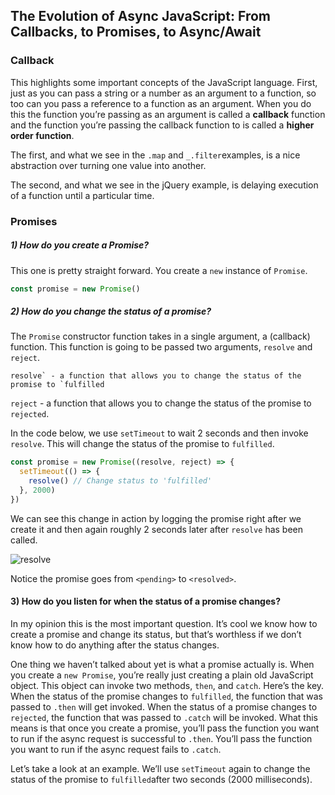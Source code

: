 ## The Evolution of Async JavaScript: From Callbacks, to Promises, to Async/Await

### Callback

This highlights some important concepts of the JavaScript language. First, just as you can pass a string or a number as an argument to a function, so too can you pass a reference to a function as an argument. When you do this the function you’re passing as an argument is called a **callback** function and the function you’re passing the callback function to is called a **higher order function**.

The first, and what we see in the `.map` and `_.filter`examples, is a nice abstraction over turning one value into another. 

The second, and what we see in the jQuery example, is delaying execution of a function until a particular time. 

### Promises

##### 1) How do you create a Promise?

This one is pretty straight forward. You create a `new` instance of `Promise`.

```js
const promise = new Promise()
```

##### 2) How do you change the status of a promise?

The `Promise` constructor function takes in a single argument, a (callback) function. This function is going to be passed two arguments, `resolve` and `reject`.

```
resolve` - a function that allows you to change the status of the promise to `fulfilled
```

`reject` - a function that allows you to change the status of the promise to `rejected`.

In the code below, we use `setTimeout` to wait 2 seconds and then invoke `resolve`. This will change the status of the promise to `fulfilled`.

```js
const promise = new Promise((resolve, reject) => {
  setTimeout(() => {
    resolve() // Change status to 'fulfilled'
  }, 2000)
})
```

We can see this change in action by logging the promise right after we create it and then again roughly 2 seconds later after `resolve` has been called.

![resolve](./assets/resolve.gif)

Notice the promise goes from `<pending>` to `<resolved>`.

#### 3) How do you listen for when the status of a promise changes?

In my opinion this is the most important question. It’s cool we know how to create a promise and change its status, but that’s worthless if we don’t know how to do anything after the status changes.

One thing we haven’t talked about yet is what a promise actually is. When you create a `new Promise`, you’re really just creating a plain old JavaScript object. This object can invoke two methods, `then`, and `catch`. Here’s the key. When the status of the promise changes to `fulfilled`, the function that was passed to `.then` will get invoked. When the status of a promise changes to `rejected`, the function that was passed to `.catch` will be invoked. What this means is that once you create a promise, you’ll pass the function you want to run if the async request is successful to `.then`. You’ll pass the function you want to run if the async request fails to `.catch`.

Let’s take a look at an example. We’ll use `setTimeout` again to change the status of the promise to `fulfilled`after two seconds (2000 milliseconds).
